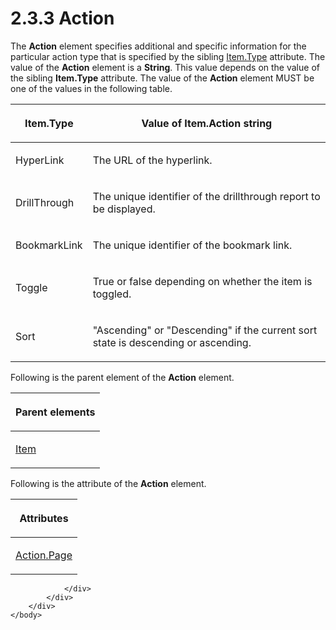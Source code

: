 <html dir="LTR" xmlns:mshelp="http://msdn.microsoft.com/mshelp" xmlns:ddue="http://ddue.schemas.microsoft.com/authoring/2003/5" xmlns:xlink="http://www.w3.org/1999/xlink" xmlns:tool="http://www.microsoft.com/tooltip">
    <head>
        <meta http-equiv="Content-Type" content="text/html; CHARSET=utf-8"></meta>
        <meta name="save" content="history"></meta>
        <title>2.3.3 Action</title>
        <xml>
            <mshelp:toctitle title="2.3.3 Action"></mshelp:toctitle>
            <mshelp:rltitle title="[MS-RGDI]: Action"></mshelp:rltitle>
            <mshelp:keyword index="A" term="31e38a88-7789-43c0-8f08-32be6a2489fd"></mshelp:keyword>
            <mshelp:attr name="DCSext.ContentType" value="open specification"></mshelp:attr>
            <mshelp:attr name="AssetID" value="31e38a88-7789-43c0-8f08-32be6a2489fd"></mshelp:attr>
            <mshelp:attr name="TopicType" value="kbRef"></mshelp:attr>
            <mshelp:attr name="DCSext.Title" value="[MS-RGDI]: Action" />
        </xml>
    </head>
    <body>
        <div id="header">
            <h1 class="heading">2.3.3 Action</h1>
        </div>
        <div id="mainSection">
            <div id="mainBody">
                <div id="allHistory" class="saveHistory"></div>
                <div id="sectionSection0" class="section" name="collapseableSection">
                    

<p>The <b>Action</b> element specifies additional and specific
information for the particular action type that is specified by the sibling <a href="855d3e2a-ea8b-45e0-a80b-242ae11718ff.html">Item.Type</a> attribute. The
value of the <b>Action</b> element is a <b>String</b>. This value depends on
the value of the sibling <b>Item.Type</b> attribute. The value of the <b>Action</b>
element MUST be one of the values in the following table.</p>

<table>
 <thead>
  <tr>
   <th>
   <p>Item.Type</p>
   </th>
   <th>
   <p>Value of Item.Action string</p>
   </th>
  </tr>
 </thead>
 <tr>
  <td>
  <p>HyperLink</p>
  </td>
  <td>
  <p>The URL of the hyperlink.</p>
  </td>
 </tr>
 <tr>
  <td>
  <p>DrillThrough</p>
  </td>
  <td>
  <p>The unique identifier of the drillthrough report to be
  displayed.</p>
  </td>
 </tr>
 <tr>
  <td>
  <p>BookmarkLink</p>
  </td>
  <td>
  <p>The unique identifier of the bookmark link.</p>
  </td>
 </tr>
 <tr>
  <td>
  <p>Toggle</p>
  </td>
  <td>
  <p>True or false depending on whether the item is
  toggled.</p>
  </td>
 </tr>
 <tr>
  <td>
  <p>Sort</p>
  </td>
  <td>
  <p>&quot;Ascending&quot; or &quot;Descending&quot; if the
  current sort state is descending or ascending.</p>
  </td>
 </tr>
</table>

<p>Following is the parent element of the <b>Action</b>
element.</p>

<table>
 <thead>
  <tr>
   <th>
   <p>Parent elements</p>
   </th>
  </tr>
 </thead>
 <tr>
  <td>
  <p><a href="70b141bd-23dd-432d-8849-d7f35dfcfff4.html">Item</a></p>
  </td>
 </tr>
</table>

<p>Following is the attribute of the <b>Action</b> element.</p>

<table>
 <thead>
  <tr>
   <th>
   <p>Attributes</p>
   </th>
  </tr>
 </thead>
 <tr>
  <td>
  <p><a href="56fd24c6-0504-4012-a300-1983baacba93.html">Action.Page</a></p>
  </td>
 </tr>
</table>

<p> </p>


                </div>
            </div>
        </div>
    </body>
</html>